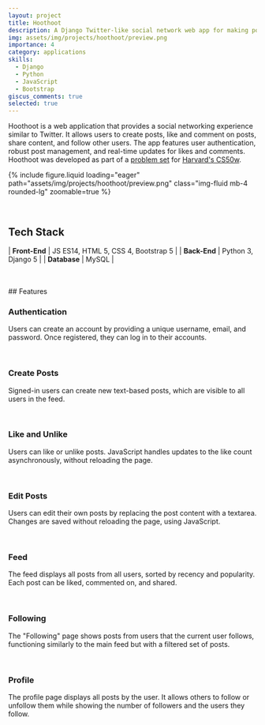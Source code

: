 ```yaml
---
layout: project
title: Hoothoot
description: A Django Twitter-like social network web app for making posts and following people.
img: assets/img/projects/hoothoot/preview.png
importance: 4
category: applications
skills:
  - Django
  - Python
  - JavaScript
  - Bootstrap
giscus_comments: true
selected: true
---
```


Hoothoot is a web application that provides a social networking experience similar to Twitter. It allows users to create posts, like and comment on posts, share content, and follow other users. The app features user authentication, robust post management,  and real-time updates for likes and comments. Hoothoot was developed as part of a [problem set](https://cs50.harvard.edu/web/2020/projects/4/network/) for [Harvard's CS50w](https://cs50.harvard.edu/web/2020/).

{% include figure.liquid loading="eager" path="assets/img/projects/hoothoot/preview.png" class="img-fluid mb-4 rounded-lg" zoomable=true %}

<br>

## Tech Stack

| **Front-End** | JS ES14, HTML 5, CSS 4, Bootstrap 5 |
| **Back-End** | Python 3, Django 5 |
| **Database** | MySQL |

<br>

<br>
## Features
<br>

### Authentication

Users can create an account by providing a unique username, email, and password. Once registered, they can log in to their accounts.

<br>

### Create Posts

Signed-in users can create new text-based posts, which are visible to all users in the feed.

<br>

### Like and Unlike

Users can like or unlike posts. JavaScript handles updates to the like count asynchronously, without reloading the page.

<br>

### Edit Posts

Users can edit their own posts by replacing the post content with a textarea. Changes are saved without reloading the page, using JavaScript.

<br>

### Feed

The feed displays all posts from all users, sorted by recency and popularity. Each post can be liked, commented on, and shared.

<br>

### Following

The "Following" page shows posts from users that the current user follows, functioning similarly to the main feed but with a filtered set of posts.

<br>

### Profile

The profile page displays all posts by the user. It allows others to follow or unfollow them while showing the number of followers and the users they follow.

<br>
